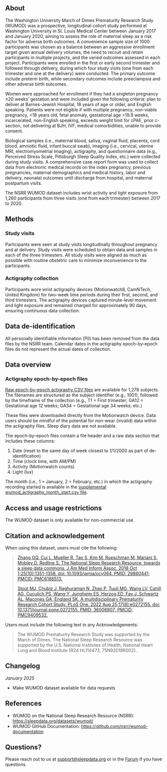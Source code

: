 ## About

The Washington University March of Dimes Prematurity Research Study (WUMOD) was a prospective, longitudinal cohort study performed at Washington University in St. Louis Medical Center between January 2017 and January 2020, aiming to assess the role of maternal sleep as a risk factor for adverse birth outcomes. A convenience sample size of 1000 participants was chosen as a balance between an aggressive enrollment target given annual delivery volumes, the need to recruit and retain participants in multiple projects, and the varied outcomes assessed in each project. Participants were enrolled in the first or early second trimester and followed through delivery, during which four study visits (one from each trimester and one at the delivery) were conducted. The primary outcome include preterm birth, while secondary outcomes include preeclampsia and other adverse birth outcomes. 

Women were approached for enrollment if they had a singleton pregnancy ≤20 weeks’ gestation and were included given the following criteria: plan to deliver at Barnes-Jewish Hospital, 18 years of age or older, and English speaking. Patients were not eligible if with multiple pregnancy, non-viable pregnancy, <18 years old, fetal anomaly, gestational age >19.9 weeks, incarcerated, non-English speaking, exceeds weight limit for cPAE, prior c-section, not delivering at BJH, IVF, medical comorbidities, unable to provide consent.
 
Biological samples (i.e., maternal blood, saliva, vaginal fluid, placenta, cord blood, amniotic fluid, infant buccal swab), imaging (i.e., cervical, uterine MRI, electromyometrial imaging), actigraphy, and questionnaire data (e.g., Perceived Stress Scale, Pittsburgh Sleep Quality Index, etc.) were collected during study visits. A comprehensive case report form was used to collect data from electronic medical records on the index pregnancy, previous pregnancies, maternal demographics and medical history, labor and delivery, neonatal outcomes until discharge from hospital, and maternal postpartum visits. 

The NSRR WUMOD dataset includes wrist activity and light exposure from 1,260 participants from three visits (one from each trimester) between 2017 to 2020. 

## Methods

### Study visits

Participants were seen at study visits longitudinally throughout pregnancy and at delivery. Study visits were scheduled to obtain data and samples in each of the three trimesters. All study visits were aligned as much as possible with routine obstetric care to minimize inconvenience to the participants.

### Actigraphy collection

Participants wore wrist actigraphy devices (Motionwatch8, CamNTech, United Kingdom) for two-week time periods during their first, second, and third trimesters. The actigraphy devices captured minute-level movement and light exposure and remained charged for approximately 90 days, ensuring continuous data collection.

## Data de-identification

All personally identifiable information (PII) has been removed from the data files by the NSRR team. Calendar dates in the actigraphy epoch-by-epoch files do not represent the actual dates of collection.

## Data overview

### Actigraphy epoch-by-epoch files

[Raw epoch-by-epoch actigraphy CSV files](:files_path:/actigraphy) are available for 1,278 subjects. The filenames are structured as the subject identifier (e.g., 1001), followed by the timeframe of the collection (e.g., T1 = First trimester; GA12 = Gestational age 12 weeks; GA34 = Gestational age 34 weeks; etc.)

These files were downloaded directly from the Motionwatch device. Data users should be mindful of the potential for non-wear (invalid) data within the actigraphy files. Sleep diary data are not available. 

The epoch-by-epoch files contain a file header and a raw data section that includes these columns:

1. Date (reset to the same day of week closest to 1/1/2000 as part of de-identification)
2. Time (clock time, with AM/PM)
3. Activity (Motionwatch counts)
4. Light (lux)

The month (i.e., 1 = January, 2 = February, etc.) in which the actigraphy recording started is available in the [supplemental wumod_actigraphy_month_start.csv file](:files_path:/).

## Access and usage restrictions

The WUMOD dataset is only available for non-commercial use.

## Citation and acknowledgement

When using this dataset, users must cite the following:

> [Zhang GQ, Cui L, Mueller R, Tao S, Kim M, Rueschman M, Mariani S, Mobley D, Redline S. The National Sleep Research Resource: towards a sleep data commons. J Am Med Inform Assoc. 2018 Oct 1;25(10):1351-1358. doi: 10.1093/jamia/ocy064. PMID: 29860441; PMCID: PMC6188513.](https://pubmed.ncbi.nlm.nih.gov/29860441/)
> 
> [Stout MJ, Chubiz J, Raghuraman N, Zhao P, Tuuli MG, Wang LV, Cahill AG, Cuculich PS, Wang Y, Jungheim ES, Herzog ED, Fay J, Schwartz AL, Macones GA, England SK. A multidisciplinary Prematurity Research Cohort Study. PLoS One. 2022 Aug 25;17(8):e0272155. doi: 10.1371/journal.pone.0272155. PMID: 36006907; PMCID: PMC9409532.](https://pmc.ncbi.nlm.nih.gov/articles/PMC9409532/)

Users must include the following text in any Acknowledgements:

> The WUMOD Prematurity Research Study was supported by the March of Dimes. The National Sleep Research Resource was supported by the U.S. National Institutes of Health, National Heart Lung and Blood Institute (R24 HL114473, 75N92019R002).

## Changelog

*January 2025*

- Make WUMOD dataset available for data requests

## References

- WUMOD on the National Sleep Research Resource (NSRR): https://sleepdata.org/datasets/wumod/
- WUMOD GitHub Documentation: https://github.com/nsrr/wumod-documentation

## Questions?

Please reach out to us at support@sleepdata.org or in the [Forum](https://sleepdata.org/forum) if you have questions.
